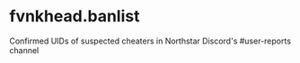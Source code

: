 # fvnkhead.banlist
Confirmed UIDs of suspected cheaters in Northstar Discord's #user-reports channel
